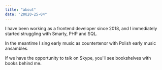 ```yaml
---
title: "about"
date: "20020-25-04"
---
```

<p>I have been working as a frontend developer since 2018, and I immediately started struggling with Smarty, PHP and SQL.</p>
<p>In the meantime I sing early music as countertenor with Polish early music ansambles.</p>
<p>If we have the opportunity to talk on Skype, you'll see bookshelves with books behind me.</p>